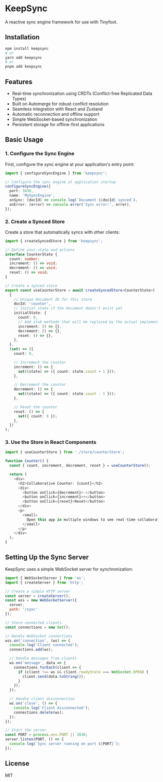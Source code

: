 # KeepSync

A reactive sync engine framework for use with Tinyfoot.

## Installation

```bash
npm install keepsync
# or
yarn add keepsync
# or
pnpm add keepsync
```

## Features

- Real-time synchronization using CRDTs (Conflict-free Replicated Data Types)
- Built on Automerge for robust conflict resolution
- Seamless integration with React and Zustand
- Automatic reconnection and offline support
- Simple WebSocket-based synchronization
- Persistent storage for offline-first applications

## Basic Usage

### 1. Configure the Sync Engine

First, configure the sync engine at your application's entry point:

```typescript
import { configureSyncEngine } from 'keepsync';

// Configure the sync engine at application startup
configureSyncEngine({
  port: 3030,
  name: 'MySyncEngine',
  onSync: (docId) => console.log(`Document ${docId} synced`),
  onError: (error) => console.error('Sync error:', error),
});
```

### 2. Create a Synced Store

Create a store that automatically syncs with other clients:

```typescript
import { createSyncedStore } from 'keepsync';

// Define your state and actions
interface CounterState {
  count: number;
  increment: () => void;
  decrement: () => void;
  reset: () => void;
}

// Create a synced store
export const useCounterStore = await createSyncedStore<CounterState>(
  {
    // Unique document ID for this store
    docId: 'counter',
    // Initial state if the document doesn't exist yet
    initialState: {
      count: 0,
      // Add stub methods that will be replaced by the actual implementations
      increment: () => {},
      decrement: () => {},
      reset: () => {},
    },
  },
  (set) => ({
    count: 0,

    // Increment the counter
    increment: () => {
      set((state) => ({ count: state.count + 1 }));
    },

    // Decrement the counter
    decrement: () => {
      set((state) => ({ count: state.count - 1 }));
    },

    // Reset the counter
    reset: () => {
      set({ count: 0 });
    },
  })
);
```

### 3. Use the Store in React Components

```typescript
import { useCounterStore } from './store/counterStore';

function Counter() {
  const { count, increment, decrement, reset } = useCounterStore();

  return (
    <div>
      <h2>Collaborative Counter: {count}</h2>
      <div>
        <button onClick={decrement}>-</button>
        <button onClick={increment}>+</button>
        <button onClick={reset}>Reset</button>
      </div>
      <p>
        <small>
          Open this app in multiple windows to see real-time collaboration in action.
        </small>
      </p>
    </div>
  );
}
```

## Setting Up the Sync Server

KeepSync uses a simple WebSocket server for synchronization:

```javascript
import { WebSocketServer } from 'ws';
import { createServer } from 'http';

// Create a simple HTTP server
const server = createServer();
const wss = new WebSocketServer({
  server,
  path: '/sync'
});

// Store connected clients
const connections = new Set();

// Handle WebSocket connections
wss.on('connection', (ws) => {
  console.log('Client connected');
  connections.add(ws);

  // Handle messages from clients
  ws.on('message', data => {
    connections.forEach(client => {
      if (client !== ws && client.readyState === WebSocket.OPEN) {
        client.send(data.toString());
      }
    });
  });

  // Handle client disconnection
  ws.on('close', () => {
    console.log('Client disconnected');
    connections.delete(ws);
  });
});

// Start the server
const PORT = process.env.PORT || 3030;
server.listen(PORT, () => {
  console.log(`Sync server running on port ${PORT}`);
});
```

## License

MIT
